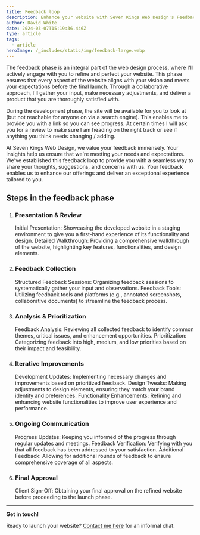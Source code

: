 ```yaml
---
title: Feedback loop
description: Enhance your website with Seven Kings Web Design's Feedback Loop service. I gather and analyse user feedback to refine your digital presence, ensuring continuous improvement and optimal user experience. Drive engagement and satisfaction with our expert insights.
author: David White
date: 2024-03-07T15:19:36.446Z
type: article
tags:
  - article
heroImage: /_includes/static/img/feedback-large.webp
---
```

The feedback phase is an integral part of the web design process, where I'll actively engage with you to refine and perfect your website. This phase ensures that every aspect of the website aligns with your vision and meets your expectations before the final launch. Through a collaborative approach, I'll gather your input, make necessary adjustments, and deliver a product that you are thoroughly satisfied with.

During the development phase, the site will be available for you to look at (but not reachable for anyone on via a search engine). This enables me to provide you with a link so you can see progress.  At certain times I will ask you for a review to make sure I am heading on the right track or see if anything you think needs changing / adding.

At Seven Kings Web Design, we value your feedback immensely. Your insights help us ensure that we're meeting your needs and expectations. We've established this feedback loop to provide you with a seamless way to share your thoughts, suggestions, and concerns with us. Your feedback enables us to enhance our offerings and deliver an exceptional experience tailored to you.

## **Steps in the feedback phase**

1. ### Presentation & Review

   Initial Presentation: Showcasing the developed website in a staging environment to give you a first-hand experience of its functionality and design.
   Detailed Walkthrough: Providing a comprehensive walkthrough of the website, highlighting key features, functionalities, and design elements.
2. ### Feedback Collection

   Structured Feedback Sessions: Organizing feedback sessions to systematically gather your input and observations.
   Feedback Tools: Utilizing feedback tools and platforms (e.g., annotated screenshots, collaborative documents) to streamline the feedback process.
3. ### Analysis & Prioritization

   Feedback Analysis: Reviewing all collected feedback to identify common themes, critical issues, and enhancement opportunities.
   Prioritization: Categorizing feedback into high, medium, and low priorities based on their impact and feasibility.
4. ### Iterative Improvements

   Development Updates: Implementing necessary changes and improvements based on prioritized feedback.
   Design Tweaks: Making adjustments to design elements, ensuring they match your brand identity and preferences.
   Functionality Enhancements: Refining and enhancing website functionalities to improve user experience and performance.
5. ### Ongoing Communication

   Progress Updates: Keeping you informed of the progress through regular updates and meetings.
   Feedback Verification: Verifying with you that all feedback has been addressed to your satisfaction.
   Additional Feedback: Allowing for additional rounds of feedback to ensure comprehensive coverage of all aspects.
6. ### Final Approval

   Client Sign-Off: Obtaining your final approval on the refined website before proceeding to the launch phase.

- - -

**Get in touch!**

Ready to launch your website? [Contact me here](/about/) for an informal chat.
